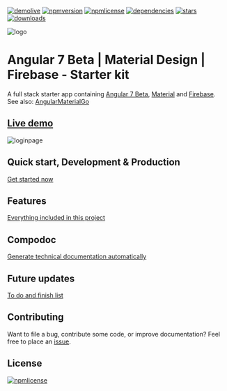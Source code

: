 [![demolive](https://img.shields.io/badge/demo-live-green.svg)](http://ngxmatfire.jerouw.nl/)
[![npmversion](https://img.shields.io/npm/v/ngxmatfire.svg)]()
[![npmlicense](https://img.shields.io/npm/l/ngxmatfire.svg)](https://github.com/jeroenouw/AngularMaterialFirebase/blob/master/LICENSE/)
[![dependencies](https://img.shields.io/badge/dependencies-up%20to%20date-brightgreen.svg)](https://github.com/jeroenouw/AngularMaterialFirebase/blob/master/package.json)
[![stars](https://img.shields.io/github/stars/jeroenouw/AngularMaterialFirebase.svg)](https://github.com/jeroenouw/AngularMaterialFirebase/stargazers)
[![downloads](https://img.shields.io/npm/dy/ngxmatfire.svg)]()

![logo](https://jerouw.nl/wp-content/uploads/2017/05/ngfbmd.png "Logo")

# Angular 7 Beta | Material Design | Firebase - Starter kit

A full stack starter app containing [Angular 7 Beta](https://angular.io), [Material](https://material.io/) and [Firebase](https://firebase.google.com/). See also: [AngularMaterialGo](https://github.com/jeroenouw/AngularMaterialGo)

## [Live demo](http://ngxmatfire.jerouw.nl)

![loginpage](https://jerouw.nl/wp-content/uploads/2017/05/ngfbmdprintscreen.png "Logo")

## Quick start, Development & Production

[Get started now](https://github.com/jeroenouw/AngularMaterialFirebase/blob/master/docs/DEVELOPER.md)

## Features

[Everything included in this project](https://github.com/jeroenouw/AngularMaterialFirebase/blob/master/docs/FEATURES.md)

## Compodoc

[Generate technical documentation automatically](https://github.com/jeroenouw/AngularMaterialFirebase/blob/master/docs/COMPODOC.md)

## Future updates

[To do and finish list](https://github.com/jeroenouw/AngularMaterialFirebase/blob/master/docs/TODO.md)

## Contributing

Want to file a bug, contribute some code, or improve documentation? Feel free to place an [issue](https://github.com/jeroenouw/AngularMaterialFirebase/issues).

## License

[![npmlicense](https://img.shields.io/npm/l/ngxmatfire.svg)](https://github.com/jeroenouw/AngularMaterialFirebase/blob/master/LICENSE/)

